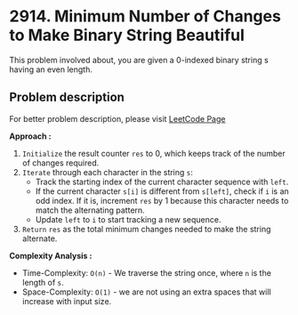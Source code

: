 # 2914. Minimum Number of Changes to Make Binary String Beautiful

This problem involved about, you are given a 0-indexed binary string s having an even length.

## Problem description

For better problem description, please visit [LeetCode Page](https://leetcode.com/problems/minimum-number-of-changes-to-make-binary-string-beautiful/description/)

**Approach :**<br/>

1. `Initialize` the result counter `res` to 0, which keeps track of the number of changes required.
2. `Iterate` through each character in the string `s`:
    - Track the starting index of the current character sequence with `left`.
    - If the current character `s[i]` is different from `s[left]`, check if `i` is an odd index. If it is, increment `res` by 1 because this character needs to match the alternating pattern.
    - Update `left` to `i` to start tracking a new sequence.
3. `Return` `res` as the total minimum changes needed to make the string alternate.

**Complexity Analysis :**<br/>

-   Time-Complexity: `O(n)` - We traverse the string once, where `n` is the length of `s`.
-   Space-Complexity: `O(1)` - we are not using an extra spaces that will increase with input size.
